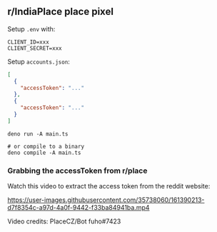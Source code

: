 ## r/IndiaPlace place pixel

Setup `.env` with:

```env
CLIENT_ID=xxx
CLIENT_SECRET=xxx
```

Setup `accounts.json`:

```json
[
  {
    "accessToken": "..."
  },
  {
    "accessToken": "..."
  }
]
```

```shell
deno run -A main.ts

# or compile to a binary
deno compile -A main.ts
```

### Grabbing the accessToken from r/place

Watch this video to extract the access token from the reddit website:

https://user-images.githubusercontent.com/35738060/161390213-d7f8354c-a97d-4a0f-9442-f33ba84941ba.mp4

Video credits: PlaceCZ/Bot fuho#7423
